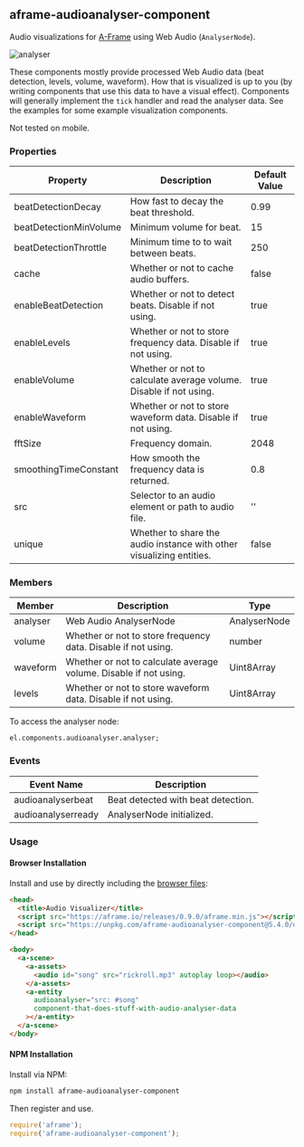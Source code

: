 ## aframe-audioanalyser-component

Audio visualizations for [A-Frame](https://aframe.io) using Web Audio (`AnalyserNode`).

![analyser](https://cloud.githubusercontent.com/assets/674727/18812560/9ad8acf6-828d-11e6-9cea-a39487e5ffdc.gif)

These components mostly provide processed Web Audio data (beat detection,
levels, volume, waveform). How that is visualized is up to you (by writing
components that use this data to have a visual effect). Components will generally
implement the `tick` handler and read the analyser data. See the examples for
some example visualization components.

Not tested on mobile.

### Properties

| Property               | Description                                                          | Default Value |
| --------               | -----------                                                          | ------------- |
| beatDetectionDecay     | How fast to decay the beat threshold.                                | 0.99          |
| beatDetectionMinVolume | Minimum volume for beat.                                             | 15            |
| beatDetectionThrottle  | Minimum time to to wait between beats.                               | 250           |
| cache                  | Whether or not to cache audio buffers.                               | false         |
| enableBeatDetection    | Whether or not to detect beats. Disable if not using.                | true          |
| enableLevels           | Whether or not to store frequency data. Disable if not using.        | true          |
| enableVolume           | Whether or not to calculate average volume. Disable if not using.    | true          |
| enableWaveform         | Whether or not to store waveform data. Disable if not using.         | true          |
| fftSize                | Frequency domain.                                                    | 2048          |
| smoothingTimeConstant  | How smooth the frequency data is returned.                           | 0.8           |
| src                    | Selector to an audio element or path to audio file.                  | ''            |
| unique                 | Whether to share the audio instance with other visualizing entities. | false         |

### Members

| Member   | Description                                                       | Type          |
| -------- | -----------                                                       | ------------- |
| analyser | Web Audio AnalyserNode                                            | AnalyserNode  |
| volume   | Whether or not to store frequency data. Disable if not using.     | number        |
| waveform | Whether or not to calculate average volume. Disable if not using. | Uint8Array    |
| levels   | Whether or not to store waveform data. Disable if not using.      | Uint8Array    |

To access the analyser node:

```
el.components.audioanalyser.analyser;
```

### Events

| Event Name          | Description                        |
| --------            | -----------                        |
| audioanalyserbeat  | Beat detected with beat detection. |
| audioanalyserready | AnalyserNode initialized.          |

### Usage

#### Browser Installation

Install and use by directly including the [browser files](dist):

```html
<head>
  <title>Audio Visualizer</title>
  <script src="https://aframe.io/releases/0.9.0/aframe.min.js"></script>
  <script src="https://unpkg.com/aframe-audioanalyser-component@5.4.0/dist/aframe-audioanalyser-component.min.js"></script>
</head>

<body>
  <a-scene>
    <a-assets>
      <audio id="song" src="rickroll.mp3" autoplay loop></audio>
    </a-assets>
    <a-entity
      audioanalyser="src: #song"
      component-that-does-stuff-with-audio-analyser-data
    ></a-entity>
  </a-scene>
</body>
```

#### NPM Installation

Install via NPM:

```bash
npm install aframe-audioanalyser-component
```

Then register and use.

```js
require('aframe');
require('aframe-audioanalyser-component');
```
